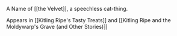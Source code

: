 A Name of [[the Velvet]], a speechless cat-thing.

Appears in [[Kitling Ripe's Tasty Treats]] and [[Kitling Ripe and the Moldywarp's Grave (and Other Stories)]]
